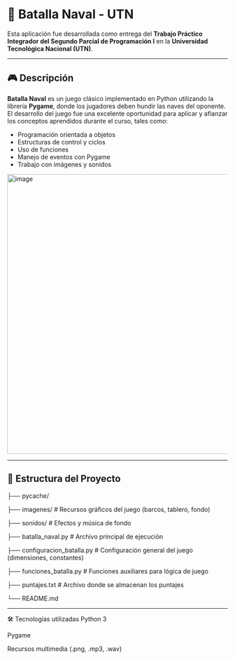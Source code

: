 # 🚢 Batalla Naval - UTN

Esta aplicación fue desarrollada como entrega del **Trabajo Práctico Integrador del Segundo Parcial de Programación I** en la **Universidad Tecnológica Nacional (UTN)**.

---

## 🎮 Descripción

**Batalla Naval** es un juego clásico implementado en Python utilizando la librería **Pygame**, donde los jugadores deben hundir las naves del oponente.  
El desarrollo del juego fue una excelente oportunidad para aplicar y afianzar los conceptos aprendidos durante el curso, tales como:

- Programación orientada a objetos
- Estructuras de control y ciclos
- Uso de funciones
- Manejo de eventos con Pygame
- Trabajo con imágenes y sonidos


<img width="805" height="638" alt="image" src="https://github.com/user-attachments/assets/6de38d59-7c3f-469a-b6f7-9cc2ba9078cd" />

---

## 🧱 Estructura del Proyecto
├── pycache/

├── imagenes/ # Recursos gráficos del juego (barcos, tablero, fondo)

├── sonidos/ # Efectos y música de fondo

├── batalla_naval.py # Archivo principal de ejecución

├── configuracion_batalla.py # Configuración general del juego (dimensiones, constantes)

├── funciones_batalla.py # Funciones auxiliares para lógica de juego

├── puntajes.txt # Archivo donde se almacenan los puntajes

└── README.md

---

🛠️ Tecnologías utilizadas
Python 3

Pygame

Recursos multimedia (.png, .mp3, .wav)


